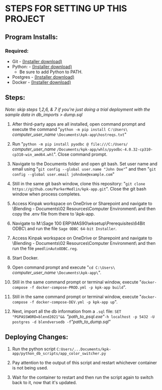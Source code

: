 # STEPS FOR SETTING UP THIS PROJECT 

## Program Installs:

### Required:
 - Git - <a href="https://git-scm.com/download/">(Installer download)</a>
 - Python: - <a href="https://www.python.org/downloads/">(Installer download)</a>
    - Be sure to add Python to PATH.
 - Postgres - <a href="https://www.postgresql.org/download/">(Installer download)</a>
 - Docker - <a href="https://docs.docker.com/desktop/install/windows-install/">(Installer download)</a>



## Steps:
<em>Note: skip steps 1,2,6, & 7 if you're just doing a trial deployment with the sample data in db_imports > dump.sql</em>

1. After third-party apps are all installed, open command prompt and execute the command "`python -m pip install C:\Users\` *computer_user_name* `\Documents\kpk-app\hostreqs.txt`"
   
2. Run "`python -m pip install pyodbc @ file:///C:/Users/` *computer_user_name* `/Documents/kpk-app/whls/pyodbc-4.0.32-cp310-cp310-win_amd64.whl`". Close command prompt.

3. Navigate to the Documents folder and open git bash. Set user name and email using "`git config --global user.name "John Doe"`" and then "`git config --global user.email johndoe@example.com`"

4. Still in the same git bash window, clone this repository: "`git clone https://github.com/ParkerMedlin/kpk-app.git`". Close the git bash window when process completes. 

5. Access Kinpak workspace on OneDrive or Sharepoint and navigate to \Blending - Documents\02 Resources\Computer Environment\ and then copy the .env file from there to \kpk-app\.

6.  Navigate to M:\Sage 100 ERP\MAS90\wksetup\Prerequisites\64Bit ODBC\ and run the file `Sage ODBC 64-bit Installer`. 

7. Access Kinpak workspace on OneDrive or Sharepoint and navigate to \Blending - Documents\02 Resources\Computer Environment\ and then run the file `pmedlinAutoODBC.reg`.

8. Start Docker.

9. Open command prompt and execute  "`cd C:\Users\` *computer_user_name* `\Documents\kpk-app\`".

10. Still in the same command prompt or terminal window, execute "`docker-compose -f docker-compose-PROD.yml -p kpk-app build`".

11. Still in the same command prompt or terminal window, execute "`docker-compose -f docker-compose-DEV.yml -p kpk-app up`".

12. Next, import all the db information from a `.sql` file: 
   `SET "PGPASSWORD=blend2021"&& `*"path_to_psql.exe"*` -h localhost -p 5432 -U postgres -d blendversedb -f `*"path_to_dump.sql"*


## Deploying Changes:
1. Run the python script `C:Users/...Documents/kpk-app/python_db_scripts/app_color_switcher.py`

2. Pay attention to the output of this script and restart whichever container is not being used.

3. Wait for the container to restart and then run the script again to switch back to it, now that it's updated.